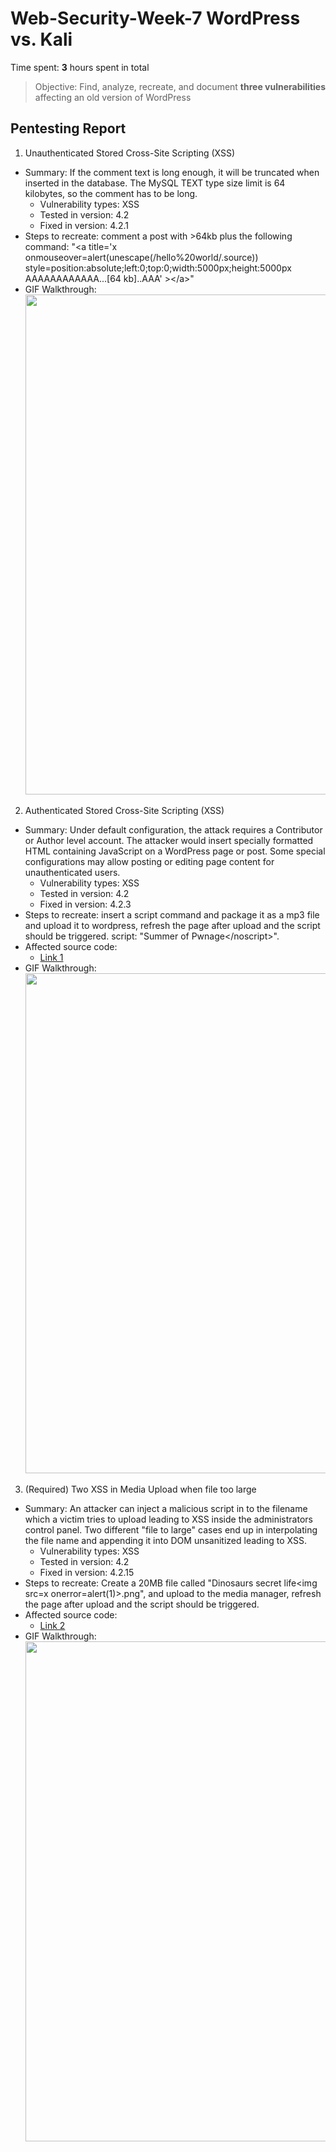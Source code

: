 # Web-Security-Week-7 WordPress vs. Kali

Time spent: **3** hours spent in total

> Objective: Find, analyze, recreate, and document **three vulnerabilities** affecting an old version of WordPress

## Pentesting Report

1. Unauthenticated Stored Cross-Site Scripting (XSS)
  - Summary: If the comment text is long enough, it will be truncated when inserted in the database. The MySQL TEXT type size limit is 64 kilobytes, so the comment has to be long. 
    - Vulnerability types: XSS
    - Tested in version: 4.2
    - Fixed in version: 4.2.1
  - Steps to recreate: comment a post with >64kb plus the following command:
			"&lt;a title='x onmouseover=alert(unescape(/hello%20world/.source)) 	style=position:absolute;left:0;top:0;width:5000px;height:5000px  AAAAAAAAAAAA...[64 kb]..AAA' &gt;&lt;/a&gt;"
  - GIF Walkthrough: <img src="https://github.com/sengfung27/Web-Security-Week-7/blob/master/1.gif" width="800">

2. Authenticated Stored Cross-Site Scripting (XSS)
  - Summary: Under default configuration, the attack requires a Contributor or Author level account. The attacker would insert specially formatted HTML containing JavaScript on a WordPress page or post. Some special configurations may allow posting or editing page content for unauthenticated users. 
    - Vulnerability types: XSS
    - Tested in version: 4.2
    - Fixed in version: 4.2.3
  - Steps to recreate: insert a script command and package it as a mp3 file and upload it to wordpress, refresh the page after upload and the script should be triggered. script: "Summer of Pwnage&lt;/noscript&gt;<script>alert(document.cookie);</script>".
  - Affected source code:
    - [Link 1](https://github.com/WordPress/WordPress/commit/28f838ca3ee205b6f39cd2bf23eb4e5f52796bd7)
  - GIF Walkthrough: <img src="https://github.com/sengfung27/Web-Security-Week-7/blob/master/2.gif" width="800">
    
3. (Required) Two XSS in Media Upload when file too large
  - Summary: An attacker can inject a malicious script in to the filename which a victim tries to upload leading to XSS inside the administrators control panel. Two different "file to large" cases end up in interpolating the file name and appending it into DOM unsanitized leading to XSS.
    - Vulnerability types: XSS
    - Tested in version: 4.2
    - Fixed in version: 4.2.15
  - Steps to recreate: Create a 20MB file called "Dinosaurs secret life\<img src=x onerror=alert(1)\>\.png", and upload to the media manager, refresh the page after upload and the script should be triggered.
  - Affected source code: 
    - [Link 2](https://github.com/WordPress/WordPress/commit/8c7ea71edbbffca5d9766b7bea7c7f3722ffafa6)
  - GIF Walkthrough: <img src="https://github.com/sengfung27/Web-Security-Week-7/blob/master/3.gif" width="800">
